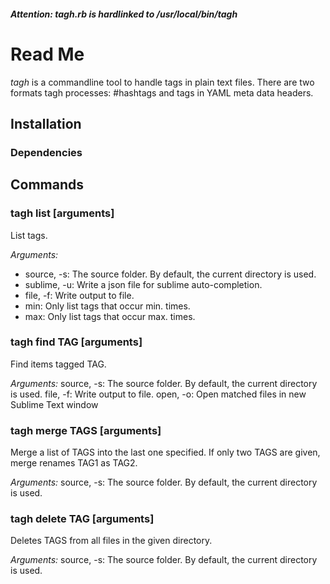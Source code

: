 ##### Attention: tagh.rb is hardlinked to /usr/local/bin/tagh ######

# Read Me

*tagh* is a commandline tool to handle tags in plain text files. There are two formats tagh  processes: #hashtags and tags in YAML meta data headers.

## Installation


### Dependencies


## Commands

### tagh list [arguments]
List tags.

*Arguments:*
- source, -s:     The source folder. By default, the current directory is used.
- sublime, -u:    Write a json file for sublime auto-completion.
- file, -f:       Write output to file.
- min:            Only list tags that occur min. times.
- max:            Only list tags that occur max. times.

### tagh find TAG [arguments]
Find items tagged TAG.

*Arguments:*
source, -s:     The source folder. By default, the current directory is used.
file, -f:       Write output to file.
open, -o:       Open matched files in new Sublime Text window

### tagh merge TAGS [arguments]
Merge a list of TAGS into the last one specified. If only two TAGS are given, merge renames TAG1 as TAG2.

*Arguments:*
source, -s:     The source folder. By default, the current directory is used.

### tagh delete TAG [arguments]
Deletes TAGS from all files in the given directory.

*Arguments:*
source, -s:     The source folder. By default, the current directory is used.